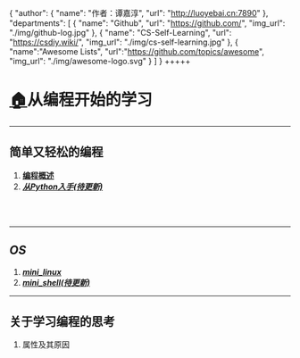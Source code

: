 {
    "author": {
        "name": "作者：谭嘉淳",
        "url": "http://luoyebai.cn:7890"
    },
    "departments": [
        {
            "name": "Github",
            "url": "https://github.com/",
            "img_url": "./img/github-log.jpg"
        },
        {
            "name": "CS-Self-Learning",
            "url": "https://csdiy.wiki/",
            "img_url": "./img/cs-self-learning.jpg"
        },
        {
            "name":"Awesome Lists",
            "url":"https://github.com/topics/awesome",
            "img_url": "./img/awesome-logo.svg"
        }
    ]
}
+++++
# [🏠](../../)从编程开始的学习

---

## 简单又轻松的编程

1. [**编程概述**](../简单又轻松的编程/编程概述/dist/index.html)
2. [***<red>从Python入手(待更新)</red>***](../简单又轻松的编程/从python入手/dist/index.html)

<br>
<br>

---

## <red>***OS***<red>

1. [***mini_linux***](../OS/构建mini_linux/dist/index.html)
2. [***<red>mini_shell(待更新)</red>***](../OS/mini_sh/dist/index.html)

---

## 关于学习编程的思考

1. 属性及其原因


<br>
